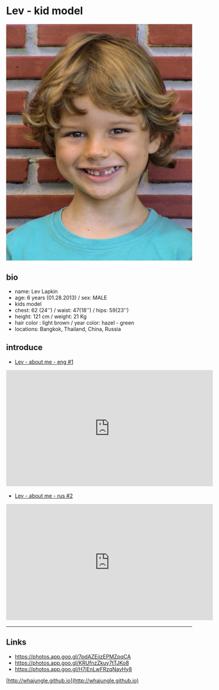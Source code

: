 # Lev - kid model

![lev whajungle](../pics/lev_bio_1.jpg)

## bio

+ name: Lev Lapkin
+ age: 6 years (01.28.2013) / sex: MALE
+ kids model
+ chest: 62 (24'') / waist: 47(18'') / hips: 59(23'')
+ height: 121 сm  / weight: 21 Kg
+ hair color : light brown / year color: hazel - green
+ locations: Bangkok, Thailand, China, Russia

## introduce

+ [Lev - about me - eng #1](https://youtu.be/md5i8-vGwKU)

<iframe width="560" height="315" src="https://www.youtube.com/embed/md5i8-vGwKU" frameborder="0" allow="accelerometer; autoplay; encrypted-media; gyroscope; picture-in-picture" allowfullscreen></iframe>

+ [Lev - about me - rus #2](https://youtu.be/lZ232HDoOF0)

<iframe width="560" height="315" src="https://www.youtube.com/embed/lZ232HDoOF0" frameborder="0" allow="accelerometer; autoplay; encrypted-media; gyroscope; picture-in-picture" allowfullscreen></iframe>

<hr>

## Links

+ https://photos.app.goo.gl/7pdAZEjizEPMZpqCA
+ https://photos.app.goo.gl/KRUfnzZkuy7tTJKo8
+ https://photos.app.goo.gl/H7jEnLwFRzqNavHy8


[http://whajungle.github.io](http://whajungle.github.io)


